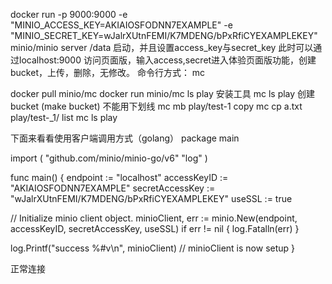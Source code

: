 
docker run -p 9000:9000  -e "MINIO_ACCESS_KEY=AKIAIOSFODNN7EXAMPLE" -e "MINIO_SECRET_KEY=wJalrXUtnFEMI/K7MDENG/bPxRfiCYEXAMPLEKEY"  minio/minio server /data
启动，并且设置access_key与secret_key 
此时可以通过localhost:9000 访问页面版，输入access,secret进入体验页面版功能，创建bucket，上传，删除，无修改。
命令行方式： 
mc

docker pull minio/mc
docker run minio/mc ls play
安装工具
mc ls play
创建bucket (make bucket) 不能用下划线
mc mb play/test-1
copy
mc cp a.txt play/test-_1/
list
mc ls play


下面来看看使用客户端调用方式（golang）
package main

import (
  "github.com/minio/minio-go/v6"
  "log"
)

func main() {
  endpoint := "localhost"
  accessKeyID := "AKIAIOSFODNN7EXAMPLE"
  secretAccessKey := "wJalrXUtnFEMI/K7MDENG/bPxRfiCYEXAMPLEKEY"
  useSSL := true

  // Initialize minio client object.
  minioClient, err := minio.New(endpoint, accessKeyID, secretAccessKey, useSSL)
  if err != nil {
    log.Fatalln(err)
  }

  log.Printf("success %#v\n", minioClient) // minioClient is now setup
}


正常连接





